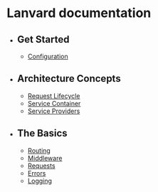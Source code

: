 # Lanvard documentation

- ## Get Started
  - [Configuration](configuration.md)

- ## Architecture Concepts
  - [Request Lifecycle](lifecycle.md)
  - [Service Container](container.md)
  - [Service Providers](providers.md)

- ## The Basics
  - [Routing](routing.md)
  - [Middleware](middleware.md)
  - [Requests](requests.md)
  - [Errors](errors.md)
  - [Logging](logging.md)

